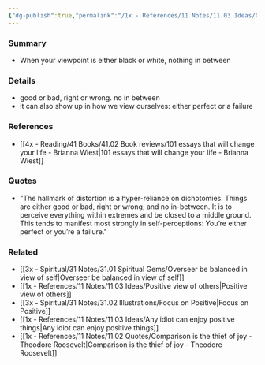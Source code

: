 ```yaml
---
{"dg-publish":true,"permalink":"/1x - References/11 Notes/11.03 Ideas/Cognitive biases - Polarization/","title":"Cognitive biases - Polarization","noteIcon":"","created":"2022-11-14T21:33:33.000+03:00","updated":"2024-02-14T20:18:34.319+03:00"}
---
```



### Summary
- When your viewpoint is either black or white, nothing in between

### Details
- good or bad, right or wrong. no in between
- it can also show up in how we view ourselves: either perfect or a failure

### References
- [[4x - Reading/41 Books/41.02 Book reviews/101 essays that will change your life - Brianna Wiest\|101 essays that will change your life - Brianna Wiest]]

### Quotes
- "The hallmark of distortion is a hyper-reliance on dichotomies. Things are either good or bad, right or wrong, and no in-between. It is to perceive everything within extremes and be closed to a middle ground. This tends to manifest most strongly in self-perceptions: You’re either perfect or you’re a failure."

### Related
- [[3x - Spiritual/31 Notes/31.01 Spiritual Gems/Overseer be balanced in view of self\|Overseer be balanced in view of self]]
- [[1x - References/11 Notes/11.03 Ideas/Positive view of others\|Positive view of others]]
- [[3x - Spiritual/31 Notes/31.02 Illustrations/Focus on Positive\|Focus on Positive]]
- [[1x - References/11 Notes/11.03 Ideas/Any idiot can enjoy positive things\|Any idiot can enjoy positive things]]
- [[1x - References/11 Notes/11.02 Quotes/Comparison is the thief of joy - Theodore Roosevelt\|Comparison is the thief of joy - Theodore Roosevelt]]